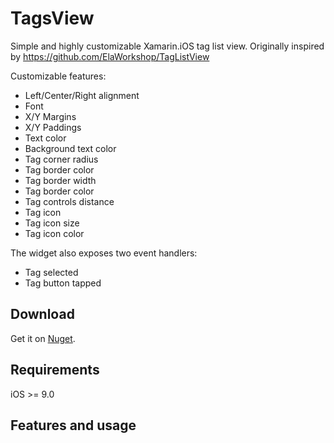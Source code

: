 # TagsView

Simple and highly customizable Xamarin.iOS tag list view. Originally inspired by https://github.com/ElaWorkshop/TagListView

Customizable features:
- Left/Center/Right alignment
- Font
- X/Y Margins
- X/Y Paddings
- Text color
- Background text color
- Tag corner radius
- Tag border color
- Tag border width
- Tag border color
- Tag controls distance
- Tag icon
- Tag icon size
- Tag icon color

The widget also exposes two event handlers:
- Tag selected
- Tag button tapped


## Download

Get it on [Nuget](https://www.nuget.org/packages/TagsView/).

## Requirements

iOS >= 9.0

## Features and usage
